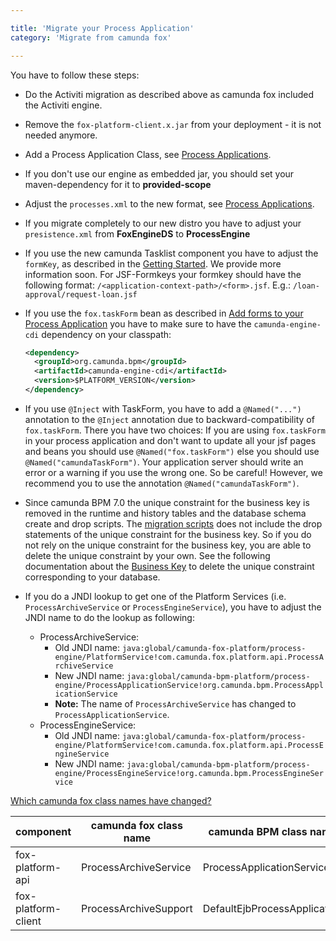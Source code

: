 ```yaml
---

title: 'Migrate your Process Application'
category: 'Migrate from camunda fox'

---
```


You have to follow these steps:

*   Do the Activiti migration as described above as camunda fox included the Activiti engine.
*   Remove the `fox-platform-client.x.jar` from your deployment - it is not needed anymore.
*   Add a Process Application Class, see [Process Applications](ref:/guides/user-guide/#process-applications-the-process-application-class).
*   If you don't use our engine as embedded jar, you should set your maven-dependency for it to **provided-scope**
*   Adjust the `processes.xml` to the new format, see [Process Applications](ref:/guides/user-guide/#process-applications-the-processesxml-deployment-descriptor).
*   If you migrate completely to our new distro you have to adjust your `presistence.xml` from **FoxEngineDS** to **ProcessEngine**
*   If you use the new camunda Tasklist component you have to adjust the `formKey`, as described in the [Getting Started](http://camunda.org/implement/getting-started.html). We provide more information soon. For JSF-Formkeys your formkey should have the following format: `/<application-context-path>/<form>.jsf`. E.g.: `/loan-approval/request-loan.jsf`
*   If you use the `fox.taskForm` bean as described in [Add forms to your Process Application](https://app.camunda.com/confluence/display/foxUserGuide/Add+forms+to+your+Process+Application) you have to make sure to have the `camunda-engine-cdi` dependency on your classpath:

    ```xml
    <dependency>
      <groupId>org.camunda.bpm</groupId>
      <artifactId>camunda-engine-cdi</artifactId>
      <version>$PLATFORM_VERSION</version>
    </dependency>
    ```
*   If you use `@Inject` with TaskForm, you have to add a `@Named("...")` annotation to the `@Inject` annotation due to backward-compatibility of `fox.taskForm`. There you have two choices: If you are using `fox.taskForm` in your process application and don't want to update all your jsf pages and beans you should use `@Named("fox.taskForm")` else you should use `@Named("camundaTaskForm")`. Your application server should write an error or a warning if you use the wrong one. So be careful! However, we recommend you to use the annotation `@Named("camundaTaskForm")`.
*   Since camunda BPM 7.0 the unique constraint for the business key is removed in the runtime and history tables and the database schema create and drop scripts. The [migration scripts](https://app.camunda.com/nexus/index.html#view-repositories;camunda-bpm~browsestorage~/org/camunda/bpm/distro/camunda-sql-scripts/) does not include the drop statements of the unique constraint for the business key. So if you do not rely on the unique constraint for the business key, you are able to delete the unique constraint by your own. See the following documentation about the [Business Key](ref:/guides/user-guide/#process-engine-database-configuration-business-key) to delete the unique constraint corresponding to your database.
*   If you do a JNDI lookup to get one of the Platform Services (i.e. `ProcessArchiveService` or `ProcessEngineService`), you have to adjust the JNDI name to do the lookup as following:
    *   ProcessArchiveService:
        *   Old JNDI name: `java:global/camunda-fox-platform/process-engine/PlatformService!com.camunda.fox.platform.api.ProcessArchiveService`
        *   New JNDI name: `java:global/camunda-bpm-platform/process-engine/ProcessApplicationService!org.camunda.bpm.ProcessApplicationService`
        *   **Note:** The name of `ProcessArchiveService` has changed to `ProcessApplicationService`.
    *   ProcessEngineService:
        *   Old JNDI name: `java:global/camunda-fox-platform/process-engine/PlatformService!com.camunda.fox.platform.api.ProcessEngineService`
        *   New JNDI name: `java:global/camunda-bpm-platform/process-engine/ProcessEngineService!org.camunda.bpm.ProcessEngineService`

<div class="panel-group" >
  <div class="panel panel-default" id="foxClasses">
    <div class="panel-heading">
      <a class="accordion-toggle" data-toggle="collapse" data-parent="#foxClasses" href="#foxClassesCollapsed">
        <i class="glyphicon glyphicon-question-sign"></i>
        Which camunda fox class names have changed?
      </a>
    </div>
    <div id="foxClassesCollapsed" class="panel-collapse collapse">
      <div class="panel-body">
        <table class="table table-striped">
          <thead>
            <tr>
              <th>component</th>
              <th>camunda fox class name</th>
              <th>camunda BPM class name</th>
            </tr>
          </thead>
          <tbody>
            <tr>
              <td>fox-platform-api</td>
              <td>ProcessArchiveService</td>
              <td>ProcessApplicationService</td>
            </tr>
            <tr>
              <td>fox-platform-client</td>
              <td>ProcessArchiveSupport</td>
              <td>DefaultEjbProcessApplication</td>
            </tr>
          </tbody>
        </table>
      </div>
    </div>
  </div>
</div>